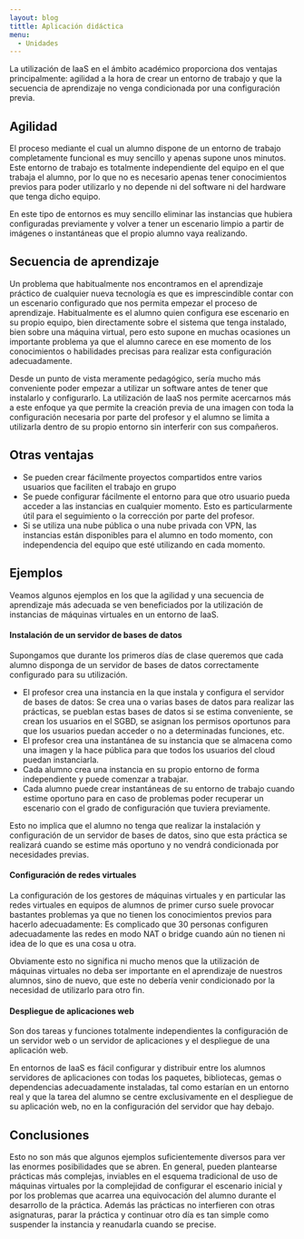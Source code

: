 ```yaml
---
layout: blog
tittle: Aplicación didáctica
menu:
  - Unidades
---
```


La utilización de IaaS en el ámbito académico proporciona dos ventajas
principalmente: agilidad a la hora de crear un entorno de trabajo y que la
secuencia de aprendizaje no venga condicionada por una configuración previa.

## Agilidad

El proceso mediante el cual un alumno dispone de un entorno de trabajo
completamente funcional es muy sencillo y apenas supone unos minutos. Este
entorno de trabajo es totalmente independiente del equipo en el que trabaja el
alumno, por lo que no es necesario apenas tener conocimientos previos para poder
utilizarlo y no depende ni del software ni del hardware que tenga dicho equipo.

En este tipo de entornos es muy sencillo eliminar las instancias que hubiera
configuradas previamente y volver a tener un escenario limpio a partir de
imágenes o instantáneas que el propio alumno vaya realizando.

## Secuencia de aprendizaje

Un problema que habitualmente nos encontramos en el aprendizaje práctico de
cualquier nueva tecnología es que es imprescindible contar con un escenario
configurado que nos permita empezar el proceso de aprendizaje. Habitualmente es
el alumno quien configura ese escenario en su propio equipo, bien directamente
sobre el sistema que tenga instalado, bien sobre una máquina virtual, pero esto
supone en muchas ocasiones un importante problema ya que el alumno carece en ese
momento de los conocimientos o habilidades precisas para realizar esta
configuración adecuadamente. 

Desde un punto de vista meramente pedagógico, sería mucho más conveniente poder
empezar a utilizar un software antes de tener que instalarlo y configurarlo. La
utilización de IaaS nos permite acercarnos más a este enfoque ya que permite la
creación previa de una imagen con toda la configuración necesaria por parte del
profesor y el alumno se limita a utilizarla dentro de su propio entorno sin
interferir con sus compañeros.

## Otras ventajas

* Se pueden crear fácilmente proyectos compartidos entre varios usuarios que
faciliten el trabajo en grupo
* Se puede configurar fácilmente el entorno para que otro usuario pueda acceder
a las instancias en cualquier momento. Esto es particularmente útil para el 
seguimiento o la corrección por parte del profesor.
* Si se utiliza una nube pública o una nube privada con VPN, las instancias
están disponibles para el alumno en todo momento, con independencia del equipo
que esté utilizando en cada momento.

## Ejemplos

Veamos algunos ejemplos en los que la agilidad y una secuencia de aprendizaje
más adecuada se ven beneficiados por la utilización de instancias de máquinas
virtuales en un entorno de IaaS.

#### Instalación de un servidor de bases de datos

Supongamos que durante los primeros días de clase queremos que cada alumno
disponga de un servidor de bases de datos correctamente configurado para su
utilización.

* El profesor crea una instancia en la que instala y configura el servidor de
bases de datos: Se crea una o varias bases de datos para realizar las prácticas,
se pueblan estas bases de datos si se estima conveniente, se crean los usuarios
en el SGBD, se asignan los permisos oportunos para que los usuarios puedan
acceder o no a determinadas funciones, etc.
* El profesor crea una instantánea de su instancia que se almacena como una
imagen y la hace pública para que todos los usuarios del cloud puedan
instanciarla.
* Cada alumno crea una instancia en su propio entorno de forma independiente y
puede comenzar a trabajar.
* Cada alumno puede crear instantáneas de su entorno de trabajo cuando estime
oportuno para en caso de problemas poder recuperar un escenario con el grado
de configuración que tuviera previamente.

Esto no implica que el alumno no tenga que realizar la instalación y
configuración de un servidor de bases de datos, sino que esta práctica se
realizará cuando se estime más oportuno y no vendrá condicionada por necesidades
previas.

#### Configuración de redes virtuales

La configuración de los gestores de máquinas virtuales y en particular las redes
virtuales en equipos de alumnos de primer curso suele provocar bastantes
problemas ya que no tienen los conocimientos previos para hacerlo
adecuadamente: Es complicado que 30 personas configuren adecuadamente las redes
en modo NAT o bridge cuando aún no tienen ni idea de lo que es una cosa u otra.

Obviamente esto no significa ni mucho menos que la utilización de máquinas
virtuales no deba ser importante en el aprendizaje de nuestros alumnos, sino de
nuevo, que este no debería venir condicionado por la necesidad de utilizarlo
para otro fin.

#### Despliegue de aplicaciones web

Son dos tareas y funciones totalmente independientes la configuración de un
servidor web o un servidor de aplicaciones y el despliegue de una aplicación
web. 

En entornos de IaaS es fácil configurar y distribuir entre los alumnos
servidores de aplicaciones con todas los paquetes, bibliotecas, gemas o
dependencias adecuadamente instaladas, tal como estarían en un entorno real y
que la tarea del alumno se centre exclusivamente en el despliegue de su
aplicación web, no en la configuración del servidor que hay debajo.

## Conclusiones

Esto no son más que algunos ejemplos suficientemente diversos para ver las
enormes posibilidades que se abren. En general, pueden plantearse prácticas más
complejas, inviables en el esquema tradicional de uso de máquinas virtuales por
la complejidad de configurar el escenario inicial y por los problemas que
acarrea una equivocación del alumno durante el desarrollo de la práctica. Además
las prácticas no interfieren con otras asignaturas, parar la práctica y
continuar otro día es tan simple como suspender la instancia y reanudarla cuando
se precise.
	
